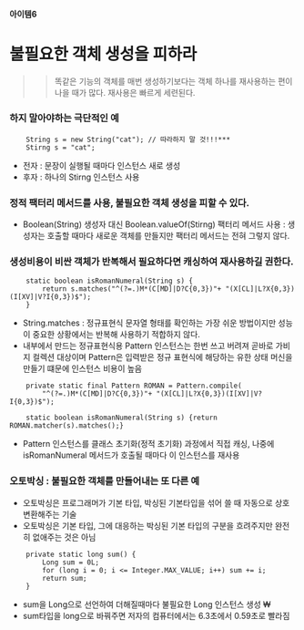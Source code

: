 #### 아이템6
# 불필요한 객체 생성을 피하라

>> 똑같은 기능의 객체를 매번 생성하기보다는 객체 하나를 재사용하는 편이 나을  때가 많다.
>> 재사용은 빠르게 세련된다.

### 하지 말아야하는 극단적인 예 

```
	String s = new String("cat"); // 따라하지 말 것!!!***
	Stirng s = "cat";
```
- 전자 : 문장이 실행될 때마다 인스턴스 새로 생성
- 후자 : 하나의 Stirng 인스턴스 사용

### 정적 팩터리 메서드를 사용, 불필요한 객체 생성을 피할 수 있다.
- Boolean(String) 생성자 대신 Boolean.valueOf(Stirng) 팩터리 메서드 사용
	: 생성자는 호출할 때마다 새로운 객체를 만들지만 팩터리 메서드는 전혀 그렇지 않다.

### 생성비용이 비싼 객체가 반복해서 필요하다면 캐싱하여 재사용하길 권한다.

```
	static boolean isRomanNumeral(String s) {
		return s.matches("^(?=.)M*(C[MD]|D?C{0,3})"+ "(X[CL]|L?X{0,3})(I[XV]|V?I{0,3})$");
	}
``` 
- String.matches : 정규표현식 문자열 형태를 확인하는 가장 쉬운 방법이지만 성능이 중요한 상황에서는 반복해 사용하기 적합하지 않다.
- 내부에서 만드는 정규표현식용 Pattern 인스턴스는 한번 쓰고 버려져 곧바로 가비지 컬렉션 대상이며 Pattern은 입력받은 정규 표현식에 해당하는 유한 상태 머신을 만들기 떄문에 인스턴스 비용이 높음

```
	private static final Pattern ROMAN = Pattern.compile(
		"^(?=.)M*(C[MD]|D?C{0,3})"+ "(X[CL]|L?X{0,3})(I[XV]|V?I{0,3})$");

	static boolean isRomanNumeral(String s) {return ROMAN.matcher(s).matches();}
``` 
- Pattern 인스턴스를 클래스 초기화(정적 초기화) 과정에서 직접 캐싱, 나중에 isRomanNumeral 메서드가 호출될 때마다 이 인스턴스를 재사용

### 오토박싱 : 불필요한 객체를 만들어내는 또 다른 예
- 오토박싱은 프로그래머가 기본 타입, 박싱된 기본타입을 섞어 쓸 때 자동으로 상호 변환해주는 기술
- 오토박싱은 기본 타입, 그에 대응하는 박싱된 기본 타입의 구분을 흐려주지만 완전히 없애주는 것은 아님

```
	private static long sum() {
		Long sum = 0L;
		for (long i = 0; i <= Integer.MAX_VALUE; i++) sum += i;
		return sum;
	}
``` 
- sum을 Long으로 선언하여 더해질때마다 불필요한 Long 인스턴스 생성	₩
- sum타입을 long으로 바꿔주면 저자의 컴퓨터에서는 6.3초에서 0.59초로 빨라짐
